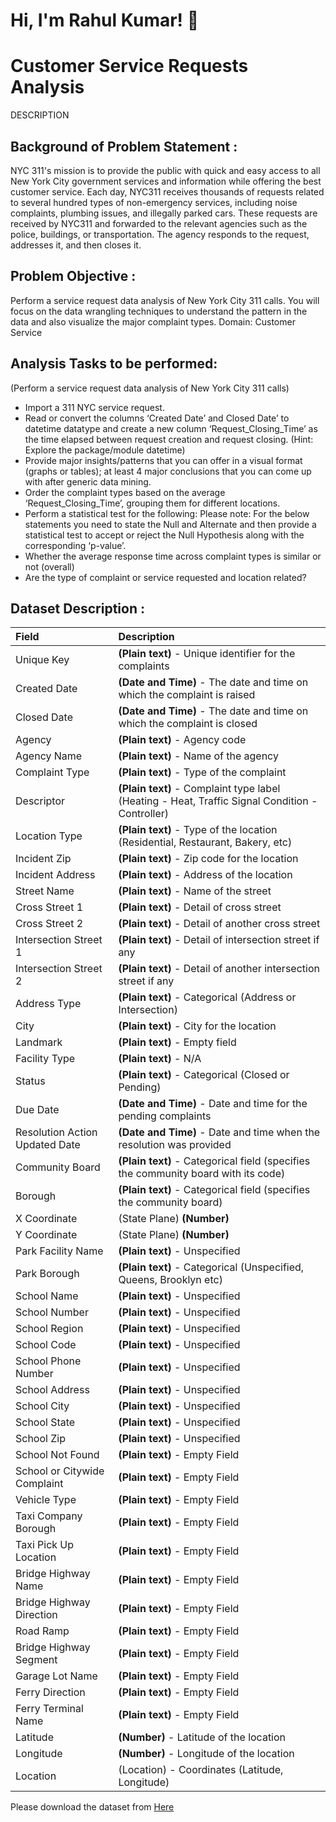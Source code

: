 
# Hi, I'm Rahul Kumar! 👋

  
# Customer Service Requests Analysis

DESCRIPTION


## Background of Problem Statement :

NYC 311's mission is to provide the public with quick and easy access to all New York City government services and information while offering the best customer service. Each day, NYC311 receives thousands of requests related to several hundred types of non-emergency services, including noise complaints, plumbing issues, and illegally parked cars. These requests are received by NYC311 and forwarded to the relevant agencies such as the police, buildings, or transportation. The agency responds to the request, addresses it, and then closes it.


## Problem Objective :

Perform a service request data analysis of New York City 311 calls. You will focus on the data wrangling techniques to understand the pattern in the data and also visualize the major complaint types.
Domain: Customer Service

## Analysis Tasks to be performed:
(Perform a service request data analysis of New York City 311 calls) 
* Import a 311 NYC service request.
* Read or convert the columns ‘Created Date’ and Closed Date’ to datetime datatype and create a new column ‘Request_Closing_Time’ as the time elapsed between request creation and request closing. (Hint: Explore the package/module datetime)
* Provide major insights/patterns that you can offer in a visual format (graphs or tables); at least 4 major conclusions that you can come up with after generic data mining.
* Order the complaint types based on the average ‘Request_Closing_Time’, grouping them for different locations.
* Perform a statistical test for the following:
Please note: For the below statements you need to state the Null and Alternate and then provide a statistical test to accept or reject the Null Hypothesis along with the corresponding ‘p-value’.
* Whether the average response time across complaint types is similar or not (overall)
* Are the type of complaint or service requested and location related?

## Dataset Description :

| Field | Description                |
| :-------- |:------------------------- |
|Unique Key	| **(Plain text)** - Unique identifier for the complaints |
|Created Date	| **(Date and Time)** - The date and time on which the complaint is raised |
|Closed Date	| **(Date and Time)**  - The date and time on which the complaint is closed |
|Agency	| **(Plain text)** - Agency code |
|Agency Name	| **(Plain text)** - Name of the agency |
|Complaint Type	| **(Plain text)** - Type of the complaint |
|Descriptor	| **(Plain text)** - Complaint type label (Heating - Heat, Traffic Signal Condition - Controller) |
|Location Type	| **(Plain text)** - Type of the location (Residential, Restaurant, Bakery, etc) |
|Incident Zip	| **(Plain text)** - Zip code for the location |
|Incident Address	| **(Plain text)** - Address of the location |
|Street Name	| **(Plain text)** - Name of the street |
|Cross Street 1	| **(Plain text)** - Detail of cross street |
|Cross Street 2	| **(Plain text)** - Detail of another cross street |
|Intersection Street 1	| **(Plain text)** - Detail of intersection street if any |
|Intersection Street 2	| **(Plain text)** - Detail of another intersection street if any |
|Address Type	| **(Plain text)** - Categorical (Address or Intersection) |
|City	| **(Plain text)** - City for the location |
|Landmark	| **(Plain text)** - Empty field |
|Facility Type	| **(Plain text)** - N/A |
|Status	| **(Plain text)** - Categorical (Closed or Pending) |
|Due Date	| **(Date and Time)** - Date and time for the pending complaints |
|Resolution Action Updated Date	| **(Date and Time)** - Date and time when the resolution was provided |
|Community Board	| **(Plain text)** - Categorical field (specifies the community board with its code) |
|Borough	| **(Plain text)** - Categorical field (specifies the community board) |
|X Coordinate	| (State Plane) **(Number)** |
|Y Coordinate	| (State Plane) **(Number)** |
|Park Facility Name	| **(Plain text)** - Unspecified |
|Park Borough	| **(Plain text)** - Categorical (Unspecified, Queens, Brooklyn etc) |
|School Name	| **(Plain text)** - Unspecified |
|School Number	| **(Plain text)**  - Unspecified |
|School Region	| **(Plain text)**  - Unspecified |
|School Code	| **(Plain text)**  - Unspecified |
|School Phone Number	| **(Plain text)**  - Unspecified |
|School Address	| **(Plain text)**  - Unspecified |
|School City	| **(Plain text)**  - Unspecified |
|School State	| **(Plain text)**  - Unspecified |
|School Zip	| **(Plain text)**  - Unspecified |
|School Not Found	| **(Plain text)**  - Empty Field |
|School or Citywide Complaint	| **(Plain text)**  - Empty Field |
|Vehicle Type	| **(Plain text)**  - Empty Field |
|Taxi Company Borough	| **(Plain text)**  - Empty Field |
|Taxi Pick Up Location	| **(Plain text)**  - Empty Field |
|Bridge Highway Name	| **(Plain text)**  - Empty Field |
|Bridge Highway Direction	| **(Plain text)**  - Empty Field |
|Road Ramp	| **(Plain text)**  - Empty Field |
|Bridge Highway Segment	| **(Plain text)**  - Empty Field |
|Garage Lot Name	| **(Plain text)**  - Empty Field |
|Ferry Direction	| **(Plain text)**  - Empty Field |
|Ferry Terminal Name	| **(Plain text)**  - Empty Field |
|Latitude	| **(Number)** - Latitude of the location |
|Longitude	| **(Number)** - Longitude of the location |
|Location	| (Location) - Coordinates (Latitude, Longitude) |

Please download the dataset from [Here](https://https://github.com/Simplilearn-Edu/Data-Science-with-Python-Project-2-)



  
